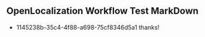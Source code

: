 ## OpenLocalization Workflow Test MarkDown
* 1145238b-35c4-4f88-a698-75cf8346d5a1 
thanks!<!--HONumber=Jan16_HO4-->